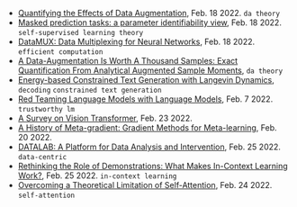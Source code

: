 
- [Quantifying the Effects of Data Augmentation](https://arxiv.org/pdf/2202.09134.pdf), Feb. 18 2022. `da theory`
- [Masked prediction tasks: a parameter identifiability view](https://arxiv.org/pdf/2202.09305.pdf), Feb. 18 2022. `self-supervised learning theory`
- [DataMUX: Data Multiplexing for Neural Networks](https://arxiv.org/pdf/2202.09318.pdf), Feb. 18 2022. `efficient computation`
- [A Data-Augmentation Is Worth A Thousand Samples: Exact Quantification From Analytical Augmented Sample Moments](https://arxiv.org/pdf/2202.08325.pdf), `da theory`
- [Energy-based Constrained Text Generation with Langevin Dynamics](https://arxiv.org/pdf/2202.11705.pdf), `decoding` `constrained text generation`
- [Red Teaming Language Models with Language Models](https://www.deepmind.com/research/publications/2022/Red-Teaming-Language-Models-with-Language-Models), Feb. 7 2022. `trustworthy lm`
- [A Survey on Vision Transformer](https://arxiv.org/pdf/2012.12556.pdf), Feb. 23 2022.
- [A History of Meta-gradient: Gradient Methods for Meta-learning](https://arxiv.org/pdf/2202.09701.pdf), Feb. 20 2022.
- [DATALAB: A Platform for Data Analysis and Intervention](https://arxiv.org/pdf/2202.12875.pdf), Feb. 25 2022. `data-centric`
- [Rethinking the Role of Demonstrations: What Makes In-Context Learning Work?](https://arxiv.org/pdf/2202.12837.pdf), Feb. 25 2022. `in-context learning`
- [Overcoming a Theoretical Limitation of Self-Attention](https://arxiv.org/pdf/2202.12172.pdf), Feb. 24 2022. `self-attention`
